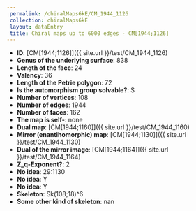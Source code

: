 ```yaml
--- 
 permalink: /chiralMaps6kE/CM_1944_1126 
 collection: chiralMaps6kE
 layout: dataEntry
 title: Chiral maps up to 6000 edges - CM[1944;1126]
---
```


- **ID**: [CM[1944;1126]]({{ site.url }}/test/CM_1944_1126)
- **Genus of the underlying surface**: 838
- **Length of the face**: 24
- **Valency**: 36
- **Length of the Petrie polygon**: 72
- **Is the automorphism group solvable?**: S
- **Number of vertices**: 108
- **Number of edges**: 1944
- **Number of faces**: 162
- **The map is self-**: none
- **Dual map**: [CM[1944;1160]]({{ site.url }}/test/CM_1944_1160)
- **Mirror (enantihomorphic) map**: [CM[1944;1130]]({{ site.url }}/test/CM_1944_1130)
- **Dual of the mirror image**: [CM[1944;1164]]({{ site.url }}/test/CM_1944_1164)
- **Z_q-Exponent?**: 2
- **No idea**:  29:1130
- **No idea**: Y
- **No idea**: Y
- **Skeleton**: Sk(108;18)^6
- **Some other kind of skeleton**: nan
